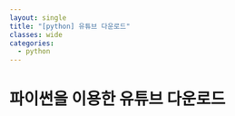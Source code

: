 ```yaml
---
layout: single
title: "[python] 유튜브 다운로드"
classes: wide
categories:
  - python
---
```


# 파이썬을 이용한 유튜브 다운로드

